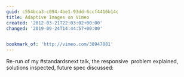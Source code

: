 ```yaml
---
guid: c554bca3-c094-4be1-93dd-6ccf4416b14c
title: Adaptive Images on Vimeo
created: '2012-03-21T22:03:02+00:00'
changed: '2019-09-24T14:44:57+00:00'


bookmark_of: 'http://vimeo.com/38947881'
---
```



Re-run of my #standardsnext talk, the responsive <img> problem explained, solutions inspected, future spec discussed:
